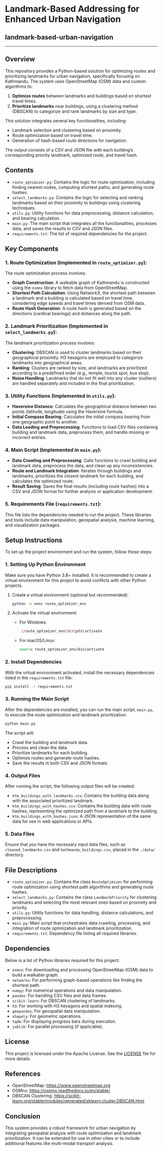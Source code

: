 # Landmark-Based Addressing for Enhanced Urban Navigation


## landmark-based-urban-navigation

---

## Overview

This repository provides a Python-based solution for optimizing routes and prioritizing landmarks for urban navigation, specifically focusing on Kathmandu. The system uses OpenStreetMap (OSM) data and custom algorithms to:

1. **Optimize routes** between landmarks and buildings based on shortest travel times.
2. **Prioritize landmarks** near buildings, using a clustering method (DBSCAN) to categorize and rank landmarks by size and type.

This solution integrates several key functionalities, including:
- Landmark selection and clustering based on proximity.
- Route optimization based on travel time.
- Generation of hash-based route directions for navigation.

The output consists of a CSV and JSON file with each building’s corresponding priority landmark, optimized route, and travel hash.

## Contents

- `route_optimizer.py`: Contains the logic for route optimization, including finding nearest nodes, computing shortest paths, and generating route hashes.
- `select_landmarks.py`: Contains the logic for selecting and ranking landmarks based on their proximity to buildings using clustering techniques.
- `utils.py`: Utility functions for data preprocessing, distance calculation, and bearing calculation.
- `main.py`: The main script that integrates all the functionalities, processes data, and saves the results to CSV and JSON files.
- `requirements.txt`: The list of required dependencies for the project.

## Key Components

### 1. **Route Optimization** (Implemented in `route_optimizer.py`):
The route optimization process involves:
- **Graph Construction**: A walkable graph of Kathmandu is constructed using the `osmnx` library to fetch data from OpenStreetMap.
- **Shortest Path Calculation**: Using NetworkX, the shortest path between a landmark and a building is calculated based on travel time, considering edge speeds and travel times derived from OSM data.
- **Route Hash Generation**: A route hash is generated based on the directions (cardinal bearings) and distances along the path.

### 2. **Landmark Prioritization** (Implemented in `select_landmarks.py`):
The landmark prioritization process involves:
- **Clustering**: DBSCAN is used to cluster landmarks based on their geographical proximity. H3 hexagons are employed to categorize landmarks into geographical areas.
- **Ranking**: Clusters are ranked by size, and landmarks are prioritized according to a predefined order (e.g., temple, tourist spot, bus stop).
- **Noise Handling**: Landmarks that do not fit well into any cluster (outliers) are handled separately and included in the final prioritization.

### 3. **Utility Functions** (Implemented in `utils.py`):
- **Haversine Distance**: Calculates the geographical distance between two points (latitude, longitude) using the Haversine formula.
- **Initial Compass Bearing**: Calculates the initial compass bearing from one geographic point to another.
- **Data Loading and Preprocessing**: Functions to load CSV files containing building and landmark data, preprocess them, and handle missing or incorrect entries.

### 4. **Main Script** (Implemented in `main.py`):
- **Data Crawling and Preprocessing**: Calls functions to crawl building and landmark data, preprocess the data, and clean up any inconsistencies.
- **Route and Landmark Integration**: Iterates through buildings and landmarks, prioritizes the closest landmark for each building, and calculates the optimized route.
- **Result Saving**: Saves the final results (including route hashes) into a CSV and JSON format for further analysis or application development.

### 5. **Requirements File** (`requirements.txt`):
This file lists the dependencies needed to run the project. These libraries and tools include data manipulation, geospatial analysis, machine learning, and visualization packages.

## Setup Instructions

To set up the project environment and run the system, follow these steps:

### 1. **Setting Up Python Environment**
Make sure you have Python 3.8+ installed. It is recommended to create a virtual environment for this project to avoid conflicts with other Python projects.

1. Create a virtual environment (optional but recommended):
   ```bash
   python -m venv route_optimizer_env
   ```

2. Activate the virtual environment:
   - For Windows:
     ```bash
     .\route_optimizer_env\Scripts\activate
     ```
   - For macOS/Linux:
     ```bash
     source route_optimizer_env/bin/activate
     ```

### 2. **Install Dependencies**
With the virtual environment activated, install the necessary dependencies listed in the `requirements.txt` file:

```bash
pip install -r requirements.txt
```

### 3. **Running the Main Script**
After the dependencies are installed, you can run the main script, `main.py`, to execute the route optimization and landmark prioritization:

```bash
python main.py
```

The script will:
- Crawl the building and landmark data.
- Process and clean the data.
- Prioritize landmarks for each building.
- Optimize routes and generate route hashes.
- Save the results in both CSV and JSON formats.

### 4. **Output Files**
After running the script, the following output files will be created:
- `ktm_buildings_with_landmarks.csv`: Contains the building data along with the associated prioritized landmark.
- `ktm_buildings_with_hashes.csv`: Contains the building data with route hashes, representing the optimized path from a landmark to the building.
- `ktm_buildings_with_hashes.json`: A JSON representation of the same data for use in web applications or APIs.

### 5. **Data Files**
Ensure that you have the necessary input data files, such as `cleaned_landmarks.csv` and `kathmandu_buildings.csv`, placed in the `./data/` directory.

## File Descriptions

- `route_optimizer.py`: Contains the class `RouteOptimizer` for performing route optimization using shortest path algorithms and generating route hashes.
- `select_landmarks.py`: Contains the class `LandmarkPriority` for clustering landmarks and selecting the most relevant ones based on proximity and priority.
- `utils.py`: Utility functions for data handling, distance calculations, and preprocessing.
- `main.py`: Main script that orchestrates data crawling, processing, and integration of route optimization and landmark prioritization.
- `requirements.txt`: Dependency file listing all required libraries.

## Dependencies

Below is a list of Python libraries required for this project:

- `osmnx`: For downloading and processing OpenStreetMap (OSM) data to build a walkable graph.
- `networkx`: For performing graph-based operations like finding the shortest path.
- `numpy`: For numerical operations and data manipulation.
- `pandas`: For handling CSV files and data frames.
- `scikit-learn`: For DBSCAN clustering of landmarks.
- `h3`: For working with H3 hexagons and spatial indexing.
- `geopandas`: For geospatial data manipulation.
- `shapely`: For geometric operations.
- `tqdm`: For displaying progress bars during execution.
- `joblib`: For parallel processing (if applicable).

## License

This project is licensed under the Apache License. See the [LICENSE](./LICENSE) file for more details.

## References

- OpenStreetMap: https://www.openstreetmap.org
- OSMnx: https://osmnx.readthedocs.io/en/stable/
- DBSCAN Clustering: https://scikit-learn.org/stable/modules/generated/sklearn.cluster.DBSCAN.html

## Conclusion

This system provides a robust framework for urban navigation by integrating geospatial analysis with route optimization and landmark prioritization. It can be extended for use in other cities or to include additional features like multi-modal transport analysis.